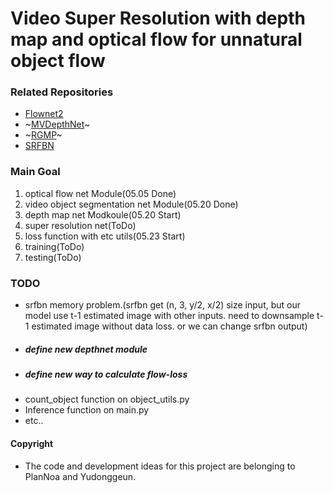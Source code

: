 # Video Super Resolution with depth map and optical flow for unnatural object flow

### Related Repositories
- [Flownet2](https://github.com/NVIDIA/flownet2-pytorch)
- ~[MVDepthNet](https://github.com/HKUST-Aerial-Robotics/MVDepthNet)~
- ~[RGMP](https://github.com/seoungwugoh/RGMP)~
- [SRFBN](https://github.com/Paper99/SRFBN_CVPR19)

### Main Goal
1. optical flow net Module(05.05 Done)
2. video object segmentation net Module(05.20 Done)
3. depth map net Modkoule(05.20 Start)
4. super resolution net(ToDo)
5. loss function with etc utils(05.23 Start)
6. training(ToDo)
7. testing(ToDo)

### TODO
- srfbn memory problem.(srfbn get (n, 3, y/2, x/2) size input, but our model use t-1 estimated image with other inputs. need to downsample t-1 estimated image without data loss. or we can change srfbn output) 
- #####  define new depthnet module
- #####  define new way to calculate flow-loss
- count_object function on object_utils.py
- Inference function on main.py
- etc..

#### Copyright

- The code and development ideas for this project are belonging to PlanNoa and Yudonggeun.
